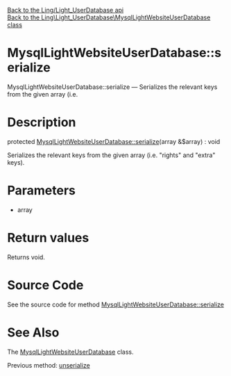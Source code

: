 [Back to the Ling/Light_UserDatabase api](https://github.com/lingtalfi/Light_UserDatabase/blob/master/doc/api/Ling/Light_UserDatabase.md)<br>
[Back to the Ling\Light_UserDatabase\MysqlLightWebsiteUserDatabase class](https://github.com/lingtalfi/Light_UserDatabase/blob/master/doc/api/Ling/Light_UserDatabase/MysqlLightWebsiteUserDatabase.md)


MysqlLightWebsiteUserDatabase::serialize
================



MysqlLightWebsiteUserDatabase::serialize — Serializes the relevant keys from the given array (i.e.




Description
================


protected [MysqlLightWebsiteUserDatabase::serialize](https://github.com/lingtalfi/Light_UserDatabase/blob/master/doc/api/Ling/Light_UserDatabase/MysqlLightWebsiteUserDatabase/serialize.md)(array &$array) : void




Serializes the relevant keys from the given array (i.e. "rights" and "extra" keys).




Parameters
================


- array

    


Return values
================

Returns void.








Source Code
===========
See the source code for method [MysqlLightWebsiteUserDatabase::serialize](https://github.com/lingtalfi/Light_UserDatabase/blob/master/MysqlLightWebsiteUserDatabase.php#L662-L665)


See Also
================

The [MysqlLightWebsiteUserDatabase](https://github.com/lingtalfi/Light_UserDatabase/blob/master/doc/api/Ling/Light_UserDatabase/MysqlLightWebsiteUserDatabase.md) class.

Previous method: [unserialize](https://github.com/lingtalfi/Light_UserDatabase/blob/master/doc/api/Ling/Light_UserDatabase/MysqlLightWebsiteUserDatabase/unserialize.md)<br>

